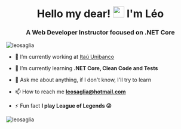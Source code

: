 <h1 align="center">Hello my dear! <img src="https://raw.githubusercontent.com/kaueMarques/kaueMarques/master/hi.gif" width="30px"> I'm Léo</h1>
<h3 align="center">A Web Developer Instructor focused on .NET Core</h3>
<p align="left"> <img src="https://komarev.com/ghpvc/?username=leosaglia" alt="leosaglia" /> </p>

- 🔭 I’m currently working at [Itaú Unibanco](https://github.com/Itau-unibanco)

- 🌱 I’m currently learning **.NET Core, Clean Code and Tests**

- 💬 Ask me about anything, if I don't know, I'll try to learn

- 📫 How to reach me **leosaglia@hotmail.com**

- ⚡ Fun fact **I play League of Legends 😜**

<p align="left">
<img src="https://github-readme-stats.vercel.app/api?username=leosaglia&show_icons=true" alt="leosaglia"/> 
</p>

<!--
**leosaglia/leosaglia** is a ✨ _special_ ✨ repository because its `README.md` (this file) appears on your GitHub profile.

Here are some ideas to get you started:

- 🔭 I’m currently working on ...
- 🌱 I’m currently learning ...
- 👯 I’m looking to collaborate on ...
- 🤔 I’m looking for help with ...
- 💬 Ask me about ...
- 📫 How to reach me: ...
- 😄 Pronouns: ...
- ⚡ Fun fact: ...
-->
